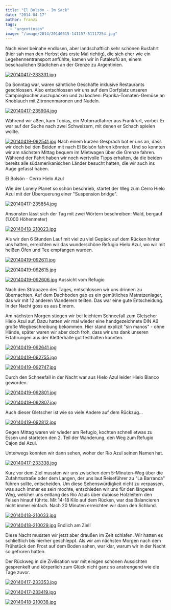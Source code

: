 ```yaml
---
title: "El Bolsón - Im Sack"
date: "2014-04-17"
author: franzi
tags: 
  - "argentinien"
image: "/image/2014/20140615-141157-51117254.jpg"
---
```


Nach einer beinahe endlosen, aber landschaftlich sehr schönen Busfahrt (hier sah man den Herbst das erste Mal richtig), die sich eher wie ein Legehennentransport anfühlte, kamen wir in Futaleufú an, einem beschaulichen Städtchen an der Grenze zu Argentinien.

[![20140417-233331.jpg](images/20140417-233331.jpg)](https://hafenstrand.wordpress.com/wp-content/uploads/2014/04/20140417-233331.jpg)

Da Sonntag war, waren sämtliche Geschäfte inklusive Restaurants geschlossen. Also entschlossen wir uns auf dem Dorfplatz unseren Campingkocher auszupacken und zu kochen: Paprika-Tomaten-Gemüse an Knoblauch mit Zitronenmaronen und Nudeln.

[![20140417-235904.jpg](images/20140417-235904.jpg)](https://hafenstrand.wordpress.com/wp-content/uploads/2014/04/20140417-235904.jpg)

Während wir aßen, kam Tobias, ein Motorradfahrer aus Frankfurt, vorbei. Er war auf der Suche nach zwei Schweizern, mit denen er Schach spielen wollte.

[![20140419-092541.jpg](images/20140419-092541.jpg)](https://hafenstrand.wordpress.com/wp-content/uploads/2014/04/20140419-092541.jpg) Nach einem kurzen Gespräch bot er uns an, dass wir doch bei den Beiden mit nach El Bolsón fahren könnten. Und so konnten wir am nächsten Mittag bequem im Mietwagen über die Grenze fahren. Während der Fahrt haben wir noch wertvolle Tipps erhalten, da die beiden bereits alle südamerikanischen Länder besucht hatten, die wir auch ins Auge gefasst haben.

El Bolsón - Cerro Hielo Azul

Wie der Lonely Planet so schön beschrieb, startet der Weg zum Cerro Hielo Azul mit der Überquerung einer "Suspension bridge".

[![20140417-235854.jpg](images/20140417-235854.jpg)](https://hafenstrand.wordpress.com/wp-content/uploads/2014/04/20140417-235854.jpg)

Ansonsten lässt sich der Tag mit zwei Wörtern beschreiben: Wald, bergauf (1.000 Höhenmeter)

[![20140418-210023.jpg](images/20140418-210023.jpg)](https://hafenstrand.wordpress.com/wp-content/uploads/2014/04/20140418-210023.jpg)

Als wir den 6 Stunden Lauf mit viel zu viel Gepäck auf dem Rücken hinter uns hatten, erreichten wir das wunderschöne Refugio Hielo Azul, wo wir mit heißen Öfen und Tee empfangen wurden.

[![20140419-092611.jpg](images/20140419-092611.jpg)](https://hafenstrand.wordpress.com/wp-content/uploads/2014/04/20140419-092611.jpg)

  
  
[![20140419-092615.jpg](images/20140419-092615.jpg)](https://hafenstrand.wordpress.com/wp-content/uploads/2014/04/20140419-092615.jpg)

  
  
[![20140419-092606.jpg](images/20140419-092606.jpg)](https://hafenstrand.wordpress.com/wp-content/uploads/2014/04/20140419-092606.jpg) Aussicht vom Refugio

Nach den Strapazen des Tages, entschlossen wir uns drinnen zu übernachten. Auf dem Dachboden gab es ein gemütliches Matratzenlager, das wir mit 12 anderen Wanderern teilten. Das war eine gute Entscheidung. In der Nacht goss es aus Eimern.

Am nächsten Morgen stiegen wir bei leichtem Schneefall zum Gletscher Hielo Azul auf. Dazu hatten wir mal wieder eine handgezeichnete DIN A6 große Wegbeschreibung bekommen. Hier stand explizit "sin manos" - ohne Hände, später waren wir aber doch froh, dass wir uns dank unseren Erfahrungen aus der Kletterhalle gut festhalten konnten.

[![20140419-092641.jpg](images/20140419-092641.jpg)](https://hafenstrand.wordpress.com/wp-content/uploads/2014/04/20140419-092641.jpg)

[![20140419-092755.jpg](images/20140419-092755.jpg)](https://hafenstrand.wordpress.com/wp-content/uploads/2014/04/20140419-092755.jpg)

[![20140419-092747.jpg](images/20140419-092747.jpg)](https://hafenstrand.wordpress.com/wp-content/uploads/2014/04/20140419-092747.jpg)

Durch den Schneefall in der Nacht war aus Hielo Azul leider Hielo Blanco geworden.

[![20140419-092801.jpg](images/20140419-092801.jpg)](https://hafenstrand.wordpress.com/wp-content/uploads/2014/04/20140419-092801.jpg)

  
  
[![20140419-092807.jpg](images/20140419-092807.jpg)](https://hafenstrand.wordpress.com/wp-content/uploads/2014/04/20140419-092807.jpg)

Auch dieser Gletscher ist wie so viele Andere auf dem Rückzug...

[![20140419-092812.jpg](images/20140419-092812.jpg)](https://hafenstrand.wordpress.com/wp-content/uploads/2014/04/20140419-092812.jpg)

Gegen Mittag waren wir wieder am Refugio, kochten schnell etwas zu Essen und starteten den 2. Teil der Wanderung, den Weg zum Refugio Cajon del Azul.

Unterwegs konnten wir dann sehen, woher der Río Azul seinen Namen hat.

[![20140417-233338.jpg](images/20140417-233338.jpg)](https://hafenstrand.wordpress.com/wp-content/uploads/2014/04/20140417-233338.jpg)

Kurz vor dem Ziel mussten wir uns zwischen dem 5-Minuten-Weg über die Zufahrtsstraße oder dem Langen, der uns laut Reiseführer zu "La Barranca" führen sollte, entscheiden. Um diese Sehenswürdigkeit nicht zu verpassen, was auch immer es sein mochte, entschieden wir uns für den längeren Weg, welcher uns entlang des Río Azuls über dubiose Holzleitern den Felsen hinauf führte. Mit 14-18 Kilo auf dem Rücken, war das Balancieren nicht immer einfach. Nach 20 Minuten erreichten wir dann den Schlund.

[![20140418-210033.jpg](images/20140418-210033.jpg)](https://hafenstrand.wordpress.com/wp-content/uploads/2014/04/20140418-210033.jpg)

[![20140418-210029.jpg](images/20140418-210029.jpg)](https://hafenstrand.wordpress.com/wp-content/uploads/2014/04/20140418-210029.jpg) Endlich am Ziel!

Diese Nacht mussten wir jetzt aber draußen im Zelt schlafen. Wir hatten es schließlich bis hierher geschleppt. Als wir am nächsten Morgen nach dem Frühstück den Frost auf dem Boden sahen, war klar, warum wir in der Nacht so gefroren hatten.

Der Rückweg in die Zivilisation war mit einigen schönen Aussichten gesprenkelt und körperlich zum Glück nicht ganz so anstrengend wie die Tage zuvor.

[![20140417-233353.jpg](images/20140417-233353.jpg)](https://hafenstrand.wordpress.com/wp-content/uploads/2014/04/20140417-233353.jpg)

[![20140417-233419.jpg](images/20140417-233419.jpg)](https://hafenstrand.wordpress.com/wp-content/uploads/2014/04/20140417-233419.jpg)

[![20140418-210038.jpg](images/20140418-210038.jpg)](https://hafenstrand.wordpress.com/wp-content/uploads/2014/04/20140418-210038.jpg)
